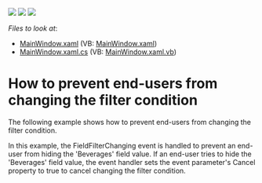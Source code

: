 <!-- default badges list -->
![](https://img.shields.io/endpoint?url=https://codecentral.devexpress.com/api/v1/VersionRange/128578875/21.1.5%2B)
[![](https://img.shields.io/badge/Open_in_DevExpress_Support_Center-FF7200?style=flat-square&logo=DevExpress&logoColor=white)](https://supportcenter.devexpress.com/ticket/details/E2401)
[![](https://img.shields.io/badge/📖_How_to_use_DevExpress_Examples-e9f6fc?style=flat-square)](https://docs.devexpress.com/GeneralInformation/403183)
<!-- default badges end -->
<!-- default file list -->
*Files to look at*:

* [MainWindow.xaml](./CS/DXPivotGrid_CancelFilterChanging/MainWindow.xaml) (VB: [MainWindow.xaml](./VB/DXPivotGrid_CancelFilterChanging/MainWindow.xaml))
* [MainWindow.xaml.cs](./CS/DXPivotGrid_CancelFilterChanging/MainWindow.xaml.cs) (VB: [MainWindow.xaml.vb](./VB/DXPivotGrid_CancelFilterChanging/MainWindow.xaml.vb))
<!-- default file list end -->
# How to prevent end-users from changing the filter condition


<p>The following example shows how to prevent end-users from changing the filter condition.</p><p>In this example, the FieldFilterChanging event is handled to prevent an end-user from hiding the 'Beverages' field value. If an end-user tries to hide the 'Beverages' field value, the event handler sets the event parameter's Cancel property to true to cancel changing the filter condition.</p>

<br/>


